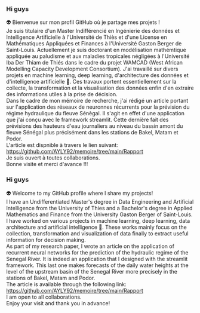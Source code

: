 ### Hi guys
 👽 Bienvenue sur mon profil GitHub où je partage mes projets !   
  Je suis titulaire d'un Master Indifférencié en Ingénierie des données et Intelligence Artificielle à l'Université de Thiès et d'une License en Mathématiques Appliquées et Finances à l'Université Gaston Berger de Saint-Louis. Actuellement je suis doctorant en modélisation mathémtique appliquée au paludisme et aux maladies tropicales négligées à l'Université Iba Der Thiam de Thiés dans le cadre du projet WAMCAD (West African Modelling Capacity Development Consortium). 
  J'ai travaillé sur divers projets en machine learning, deep learning, d'architecture des données et d'intelligence artificielle 🤖. 
Ces travaux portent essentiellement sur la collecte, la transformation et la visualisation des données enfin d'en extraire des informations utiles à la prise de décision.   
  Dans le cadre de mon mémoire de recherche, j'ai rédigé un article portant sur l'application des réseaux de neuronnes récurrents pour la prévision du régime hydraulique du fleuve Sénègal. Il s'agit en effet d'une application que j'ai conçu avec le framework streamlit. Cette dernière fait des prévisions des hauteurs d'eau journaliers au niveau du bassin amont du fleuve Sénégal plus précisément dans les stations de Bakel, Matam et Podor.  
  L'article est dispnible à travers le lien suivant: https://github.com/AYLY92/memoire/tree/main/Rapport  
  Je suis ouvert à toutes collaborations.  
  Bonne visite et merci d'avance !!!

### Hi guys
 👽 Welcome to my GitHub profile where I share my projects!   
  I have an Undifferentiated Master's degree in Data Engineering and Artificial Intelligence from the University of Thies and a Bachelor's degree in Applied Mathematics and Finance from the University Gaston Berger of Saint-Louis.  
  I have worked on various projects in machine learning, deep learning, data architecture and artificial intelligence 🤖. 
These works mainly focus on the collection, transformation and visualization of data finally to extract useful information for decision making.   
  As part of my research paper, I wrote an article on the application of recurrent neural networks for the prediction of the hydraulic regime of the Senegal River. It is indeed an application that I designed with the streamlit framework. This last one makes forecasts of the daily water heights at the level of the upstream basin of the Senegal River more precisely in the stations of Bakel, Matam and Podor.  
  The article is available through the following link: https://github.com/AYLY92/memoire/tree/main/Rapport  
  I am open to all collaborations.  
  Enjoy your visit and thank you in advance!
